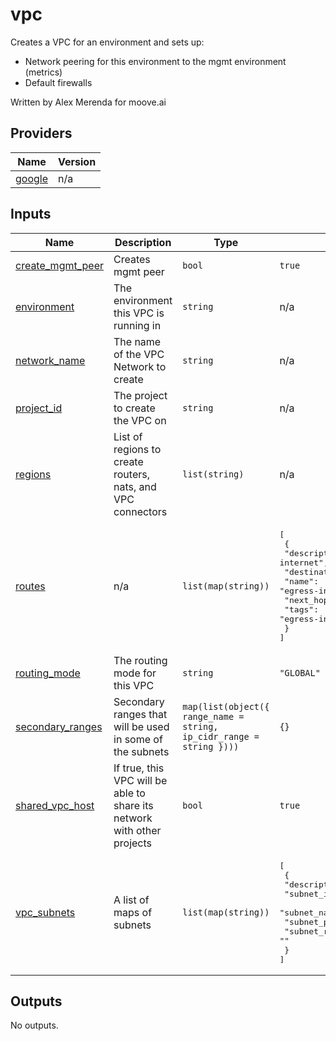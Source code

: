 <!-- This README is autogenerated, any changes made will be overwritten on the next merge -->
<!-- BEGIN_TF_DOCS -->
# vpc

Creates a VPC for an environment and sets up:
* Network peering for this environment to the mgmt environment (metrics)
* Default firewalls

Written by Alex Merenda for moove.ai

## Providers

| Name | Version |
|------|---------|
| <a name="provider_google"></a> [google](#provider\_google) | n/a |

## Inputs

| Name | Description | Type | Default | Required |
|------|-------------|------|---------|:--------:|
| <a name="input_create_mgmt_peer"></a> [create\_mgmt\_peer](#input\_create\_mgmt\_peer) | Creates mgmt peer | `bool` | `true` | no |
| <a name="input_environment"></a> [environment](#input\_environment) | The environment this VPC is running in | `string` | n/a | yes |
| <a name="input_network_name"></a> [network\_name](#input\_network\_name) | The name of the VPC Network to create | `string` | n/a | yes |
| <a name="input_project_id"></a> [project\_id](#input\_project\_id) | The project to create the VPC on | `string` | n/a | yes |
| <a name="input_regions"></a> [regions](#input\_regions) | List of regions to create routers, nats, and VPC connectors | `list(string)` | n/a | yes |
| <a name="input_routes"></a> [routes](#input\_routes) | n/a | `list(map(string))` | <pre>[<br>  {<br>    "description": "route through IGW to access internet",<br>    "destination_range": "0.0.0.0/0",<br>    "name": "egress-internet",<br>    "next_hop_internet": "true",<br>    "tags": "egress-inet"<br>  }<br>]</pre> | no |
| <a name="input_routing_mode"></a> [routing\_mode](#input\_routing\_mode) | The routing mode for this VPC | `string` | `"GLOBAL"` | no |
| <a name="input_secondary_ranges"></a> [secondary\_ranges](#input\_secondary\_ranges) | Secondary ranges that will be used in some of the subnets | `map(list(object({ range_name = string, ip_cidr_range = string })))` | `{}` | no |
| <a name="input_shared_vpc_host"></a> [shared\_vpc\_host](#input\_shared\_vpc\_host) | If true, this VPC will be able to share its network with other projects | `bool` | `true` | no |
| <a name="input_vpc_subnets"></a> [vpc\_subnets](#input\_vpc\_subnets) | A list of maps of subnets | `list(map(string))` | <pre>[<br>  {<br>    "description": "",<br>    "subnet_ip": "",<br>    "subnet_name": "",<br>    "subnet_private_access": "",<br>    "subnet_region": ""<br>  }<br>]</pre> | no |

## Outputs

No outputs.
<!-- END_TF_DOCS -->